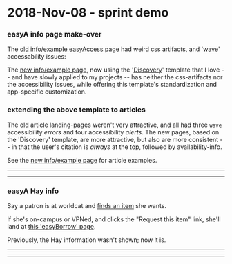 
2018-Nov-08 - sprint demo
=========================

### easyA info page make-over

The [old info/example easyAccess page](./2018_media/mov_2018-10-19_ezb_landing_page.mov) had weird css artifacts, and '[wave](https://wave.webaim.org)' accessability issues:

The [new info/example page](https://library.brown.edu/easyaccess/find/), now using the '[Discovery](https://search.library.brown.edu/catalog/?f%5Bformat%5D%5B%5D=Book)' template that I love -- and have slowly applied to my projects -- has neither the css-artifacts nor the accessibility issues, while offering this template's standardization and app-specific customization.


### extending the above template to articles

The old article landing-pages weren't very attractive, and all had three `wave` accessibility _errors_ and four accessibility _alerts_. The new pages, based on the 'Discovery' template, are more attractive, but also are more consistent -- in that the user's citation is _always_ at the top, followed by availability-info.

See the [new info/example page](https://library.brown.edu/easyaccess/find/) for article examples.


---
---


### easyA Hay info

Say a patron is at worldcat and [finds an item](http://www.worldcat.org/title/zen-poems/oclc/49584180) she wants.

If she's on-campus or VPNed, and clicks the "Request this item" link, she'll land at [this 'easyBorrow' page](https://library.brown.edu/easyaccess/find/permalink/DSQM/).

Previously, the Hay information wasn't shown; now it is.

---
---
